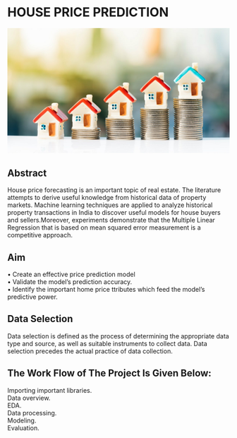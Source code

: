 # HOUSE PRICE PREDICTION

![alt text](image.png)

## Abstract

House price forecasting is an important topic of real estate. The literature attempts to derive useful knowledge from historical data of property markets. Machine learning techniques are applied to analyze historical property transactions in India to discover useful models for house buyers and sellers.Moreover, experiments demonstrate that the Multiple Linear Regression that is based on mean squared error measurement is a competitive approach.


## Aim
• Create an effective price prediction model
<br> 
• Validate the model’s prediction accuracy.
<br> 
• Identify the important home price ttributes     which feed the model’s predictive power.

## Data Selection
Data selection is defined as the process of determining the appropriate data type and source, as well as suitable instruments to collect data. Data selection precedes the actual practice of data collection.

## The Work Flow of The Project Is Given Below:
Importing important libraries.
<br>
Data overview.
<br>
EDA.
<br>
Data processing.
<br>
Modeling.
<br>
Evaluation.


